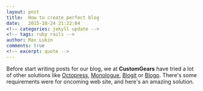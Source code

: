 ```yaml
---
layout: post
title:  How to create perfect blog
date:   2015-10-24 21:22:04
<!-- categories: jekyll update -->
<!-- tags: ruby rails -->
author: Max Lukin
comments: true
<!-- excerpt: quote -->
---
```

Before start writing posts for our blog, we at **CustomGears** have tried a lot of other solutions like [Octopress][octopress], [Monologue][monologue], [Blogit][blogit] or [Blogo][blogo]. There's some requirements were for oncoming web site, and here's an amazing solution.

[octopress]: http://octopress.org
[monologue]: https://github.com/jipiboily/monologue
[blogit]: https://github.com/KatanaCode/blogit
[blogo]: https://github.com/greyblake/blogo
